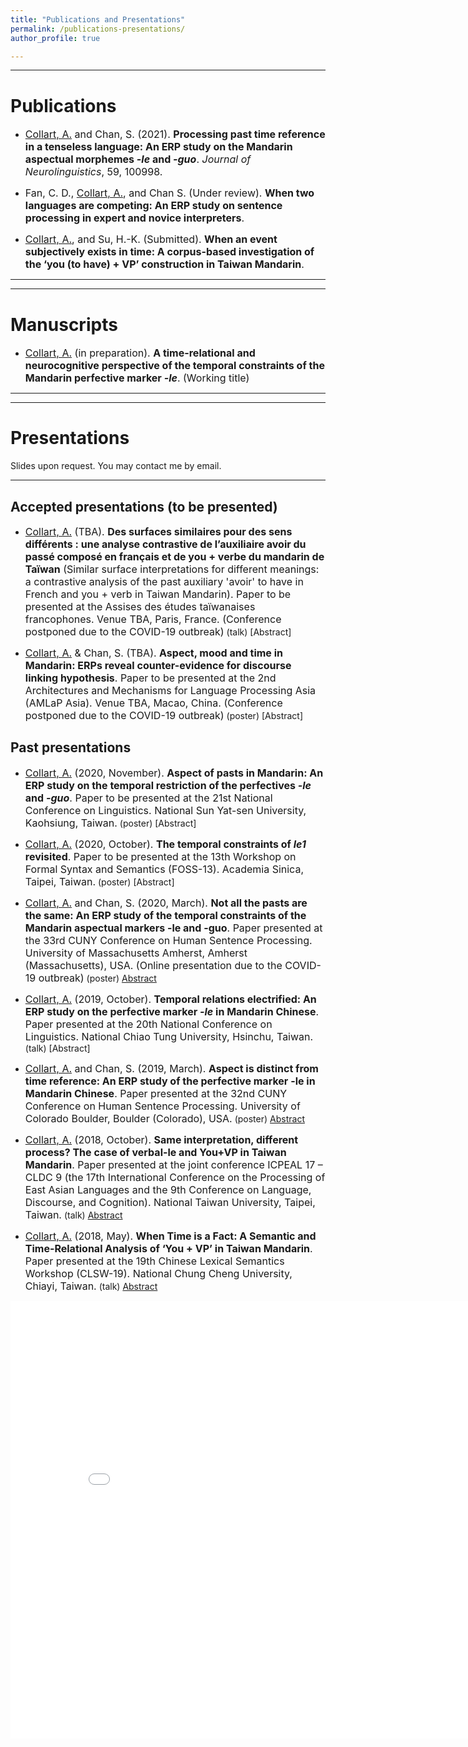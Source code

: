 ```yaml
---
title: "Publications and Presentations"
permalink: /publications-presentations/
author_profile: true

---
```


---
# Publications

* <font size="3"><ins>Collart, A.</ins> and Chan, S. (2021). <b>Processing past time reference in a tenseless language: An ERP study on the Mandarin aspectual morphemes <i>-le</i> and <i>-guo</i></b>. <i>Journal of Neurolinguistics</i>, 59, 100998.</font>

* <font size="3">Fan, C. D., <ins>Collart, A.</ins>, and Chan S. (Under review). <b>When two languages are competing: An ERP study on sentence processing in
expert and novice interpreters</b>.</font>

* <font size="3"><ins>Collart, A.</ins>, and Su, H.-K. (Submitted). <b>When an event subjectively exists in time: A corpus-based investigation of the ‘you (to have) + VP’ construction in Taiwan Mandarin</b>.</font>

---
---
# Manuscripts
* <font size="3"><ins>Collart, A.</ins> (in preparation). <b>A time-relational and neurocognitive perspective of the temporal constraints of the Mandarin perfective marker <i>-le</i></b>. (Working title)</font>

---
---
# Presentations

Slides upon request. You may contact me by email.

---
## Accepted presentations (to be presented)
* <font size="3"><ins>Collart, A.</ins> (TBA). <b>Des surfaces similaires pour des sens différents : une analyse contrastive de l’auxiliaire avoir du passé composé en français et de you + verbe du mandarin de Taïwan</b> (Similar surface interpretations for different meanings: a contrastive analysis of the past auxiliary 'avoir' to have in French and you + verb in Taiwan Mandarin). Paper to be presented at the Assises des études taïwanaises francophones. Venue TBA, Paris, France. (Conference postponed due to the COVID-19 outbreak)</font> (talk) [Abstract]

* <font size="3"><ins>Collart, A.</ins> & Chan, S. (TBA). <b>Aspect, mood and time in Mandarin: ERPs reveal counter-evidence for discourse linking hypothesis</b>. Paper to be presented at the 2nd Architectures and Mechanisms for Language Processing Asia (AMLaP Asia). Venue TBA, Macao, China. (Conference postponed due to the COVID-19 outbreak)</font> (poster) [Abstract]

## Past presentations
* <font size="3"><ins>Collart, A.</ins> (2020, November). <b>Aspect of pasts in Mandarin: An ERP study on the temporal restriction of the perfectives <i>-le</i> and <i>-guo</i></b>. Paper to be presented at the 21st National Conference on Linguistics. National Sun Yat-sen University, Kaohsiung, Taiwan.</font> (poster) [Abstract]


* <font size="3"><ins>Collart, A.</ins> (2020, October). <b>The temporal constraints of <i>le1</i> revisited</b>. Paper to be presented at the 13th Workshop on Formal Syntax and Semantics (FOSS-13). Academia Sinica, Taipei, Taiwan.</font> (poster) [Abstract]


* <font size="3"><ins>Collart, A.</ins> and Chan, S. (2020, March). <b>Not all the pasts are the same: An ERP study of the temporal constraints of the Mandarin aspectual markers -le and -guo</b>. Paper presented at the 33rd CUNY Conference on Human Sentence Processing. University of Massachusetts Amherst, Amherst (Massachusetts), USA. (Online presentation due to the COVID-19 outbreak)</font> (poster) [Abstract](https://aymeric-collart.github.io/files/CUNY2020_AymericCollart_ShiaohuiChan_FinalAbstract.pdf)


* <font size="3"><ins>Collart, A.</ins> (2019, October). <b>Temporal relations electrified: An ERP study on the perfective marker <i>-le</i> in Mandarin Chinese</b>. Paper presented at the 20th National Conference on Linguistics. National Chiao Tung University, Hsinchu, Taiwan.</font> (talk) [Abstract]


* <font size="3"><ins>Collart, A.</ins> and Chan, S. (2019, March). <b>Aspect is distinct from time reference: An ERP study of the perfective marker -le in Mandarin Chinese</b>. Paper presented at the 32nd CUNY Conference on Human Sentence Processing. University of Colorado Boulder, Boulder (Colorado), USA.</font> (poster) [Abstract](https://aymeric-collart.github.io/files/CUNY2019_AymericCollart_ShiaohuiChan_FinalAbstract.pdf)


* <font size="3"><ins>Collart, A.</ins> (2018, October). <b>Same interpretation, different process? The case of verbal-le and You+VP in Taiwan Mandarin</b>. Paper presented at the joint conference ICPEAL 17 – CLDC 9 (the 17th International Conference on the Processing of East Asian Languages and the 9th Conference on Language, Discourse, and Cognition). National Taiwan University, Taipei, Taiwan.</font> (talk) [Abstract](https://aymeric-collart.github.io/files/ICPEAL17_CLDC9_abstract_final_AymericCollart.pdf) 
      

* <font size="3"><ins>Collart, A.</ins> (2018, May). <b>When Time is a Fact: A Semantic and Time-Relational Analysis of ‘You + VP’ in Taiwan Mandarin</b>. Paper presented at the 19th Chinese Lexical Semantics Workshop (CLSW-19). National Chung Cheng University, Chiayi, Taiwan.</font> (talk) [Abstract](https://aymeric-collart.github.io/files/[NEW-MAY2018_paper11]_When_Time_is_a_Fact_A_Semantic_and_Time_Relational_Analysis_of_‘You_+_VP’_in_Taiwan_Mandarin.pdf) 


<iframe src="/talkmap/map.html" height="700" width="850" style="border:none;"></iframe>
